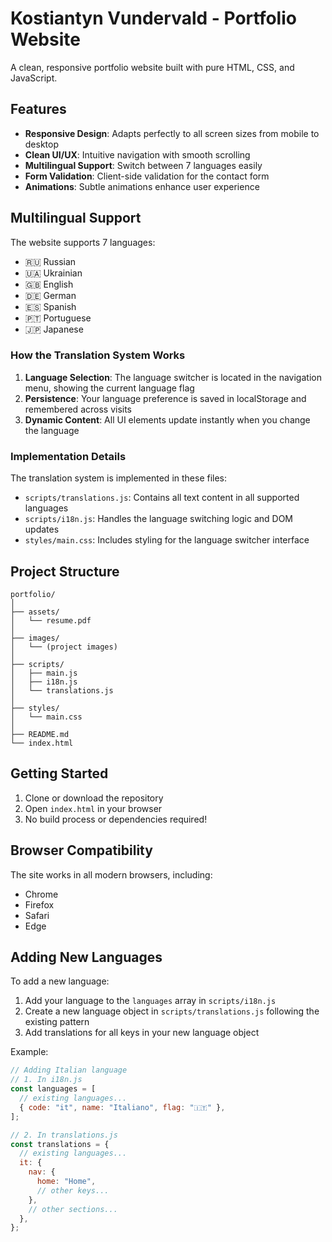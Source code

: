 # Kostiantyn Vundervald - Portfolio Website

A clean, responsive portfolio website built with pure HTML, CSS, and JavaScript.

## Features

- **Responsive Design**: Adapts perfectly to all screen sizes from mobile to desktop
- **Clean UI/UX**: Intuitive navigation with smooth scrolling
- **Multilingual Support**: Switch between 7 languages easily
- **Form Validation**: Client-side validation for the contact form
- **Animations**: Subtle animations enhance user experience

## Multilingual Support

The website supports 7 languages:

- 🇷🇺 Russian
- 🇺🇦 Ukrainian
- 🇬🇧 English
- 🇩🇪 German
- 🇪🇸 Spanish
- 🇵🇹 Portuguese
- 🇯🇵 Japanese

### How the Translation System Works

1. **Language Selection**: The language switcher is located in the navigation menu, showing the current language flag
2. **Persistence**: Your language preference is saved in localStorage and remembered across visits
3. **Dynamic Content**: All UI elements update instantly when you change the language

### Implementation Details

The translation system is implemented in these files:

- `scripts/translations.js`: Contains all text content in all supported languages
- `scripts/i18n.js`: Handles the language switching logic and DOM updates
- `styles/main.css`: Includes styling for the language switcher interface

## Project Structure

```
portfolio/
│
├── assets/
│   └── resume.pdf
│
├── images/
│   └── (project images)
│
├── scripts/
│   ├── main.js
│   ├── i18n.js
│   └── translations.js
│
├── styles/
│   └── main.css
│
├── README.md
└── index.html
```

## Getting Started

1. Clone or download the repository
2. Open `index.html` in your browser
3. No build process or dependencies required!

## Browser Compatibility

The site works in all modern browsers, including:

- Chrome
- Firefox
- Safari
- Edge

## Adding New Languages

To add a new language:

1. Add your language to the `languages` array in `scripts/i18n.js`
2. Create a new language object in `scripts/translations.js` following the existing pattern
3. Add translations for all keys in your new language object

Example:

```javascript
// Adding Italian language
// 1. In i18n.js
const languages = [
  // existing languages...
  { code: "it", name: "Italiano", flag: "🇮🇹" },
];

// 2. In translations.js
const translations = {
  // existing languages...
  it: {
    nav: {
      home: "Home",
      // other keys...
    },
    // other sections...
  },
};
```
